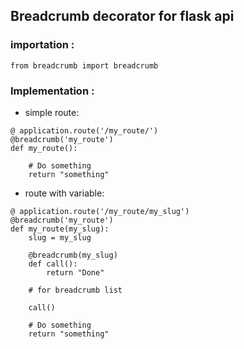 ## Breadcrumb decorator for flask api

### importation :
```
from breadcrumb import breadcrumb

```

### Implementation :

- simple route:

```{ .python }
@ application.route('/my_route/')
@breadcrumb('my_route')
def my_route():

    # Do something
    return "something"
```

- route with variable:

```{ .python }
@ application.route('/my_route/my_slug')
@breadcrumb('my_route')
def my_route(my_slug):
    slug = my_slug

    @breadcrumb(my_slug)
    def call():
        return "Done"

    # for breadcrumb list

    call()

    # Do something
    return "something"
```
